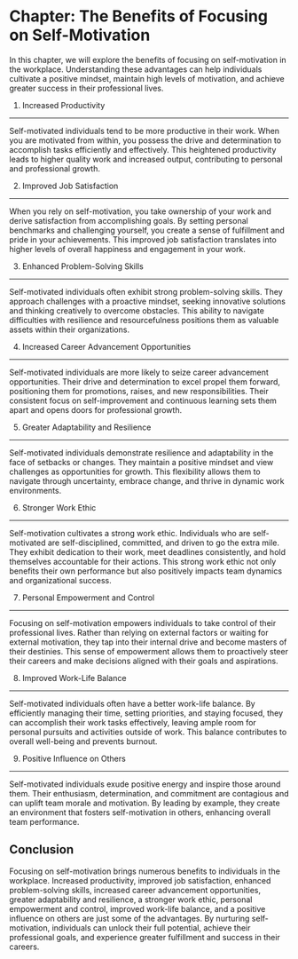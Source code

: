 Chapter: The Benefits of Focusing on Self-Motivation
====================================================

In this chapter, we will explore the benefits of focusing on self-motivation in the workplace. Understanding these advantages can help individuals cultivate a positive mindset, maintain high levels of motivation, and achieve greater success in their professional lives.

1. Increased Productivity
-------------------------

Self-motivated individuals tend to be more productive in their work. When you are motivated from within, you possess the drive and determination to accomplish tasks efficiently and effectively. This heightened productivity leads to higher quality work and increased output, contributing to personal and professional growth.

2. Improved Job Satisfaction
----------------------------

When you rely on self-motivation, you take ownership of your work and derive satisfaction from accomplishing goals. By setting personal benchmarks and challenging yourself, you create a sense of fulfillment and pride in your achievements. This improved job satisfaction translates into higher levels of overall happiness and engagement in your work.

3. Enhanced Problem-Solving Skills
----------------------------------

Self-motivated individuals often exhibit strong problem-solving skills. They approach challenges with a proactive mindset, seeking innovative solutions and thinking creatively to overcome obstacles. This ability to navigate difficulties with resilience and resourcefulness positions them as valuable assets within their organizations.

4. Increased Career Advancement Opportunities
---------------------------------------------

Self-motivated individuals are more likely to seize career advancement opportunities. Their drive and determination to excel propel them forward, positioning them for promotions, raises, and new responsibilities. Their consistent focus on self-improvement and continuous learning sets them apart and opens doors for professional growth.

5. Greater Adaptability and Resilience
--------------------------------------

Self-motivated individuals demonstrate resilience and adaptability in the face of setbacks or changes. They maintain a positive mindset and view challenges as opportunities for growth. This flexibility allows them to navigate through uncertainty, embrace change, and thrive in dynamic work environments.

6. Stronger Work Ethic
----------------------

Self-motivation cultivates a strong work ethic. Individuals who are self-motivated are self-disciplined, committed, and driven to go the extra mile. They exhibit dedication to their work, meet deadlines consistently, and hold themselves accountable for their actions. This strong work ethic not only benefits their own performance but also positively impacts team dynamics and organizational success.

7. Personal Empowerment and Control
-----------------------------------

Focusing on self-motivation empowers individuals to take control of their professional lives. Rather than relying on external factors or waiting for external motivation, they tap into their internal drive and become masters of their destinies. This sense of empowerment allows them to proactively steer their careers and make decisions aligned with their goals and aspirations.

8. Improved Work-Life Balance
-----------------------------

Self-motivated individuals often have a better work-life balance. By efficiently managing their time, setting priorities, and staying focused, they can accomplish their work tasks effectively, leaving ample room for personal pursuits and activities outside of work. This balance contributes to overall well-being and prevents burnout.

9. Positive Influence on Others
-------------------------------

Self-motivated individuals exude positive energy and inspire those around them. Their enthusiasm, determination, and commitment are contagious and can uplift team morale and motivation. By leading by example, they create an environment that fosters self-motivation in others, enhancing overall team performance.

Conclusion
----------

Focusing on self-motivation brings numerous benefits to individuals in the workplace. Increased productivity, improved job satisfaction, enhanced problem-solving skills, increased career advancement opportunities, greater adaptability and resilience, a stronger work ethic, personal empowerment and control, improved work-life balance, and a positive influence on others are just some of the advantages. By nurturing self-motivation, individuals can unlock their full potential, achieve their professional goals, and experience greater fulfillment and success in their careers.
